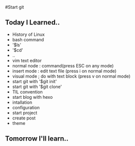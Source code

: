 #Start git

## Today I Learned..

- History of Linux
- bash command
 - '$ls'
 - '$cd'
 - ..
- vim text editor
 - normal node : command(press ESC on any mode)
 - insert mode : edit text file (press i on normal mode)
 - visual mode ; do with text block (press v on normal mode)
- start git with '$git init'
- start git with '$git clone'
- TIL convention
- start blog with hexo
 - intallation
 - configuration
 - start project
 - create post
 - theme

## Tomorrow I'll learn..
